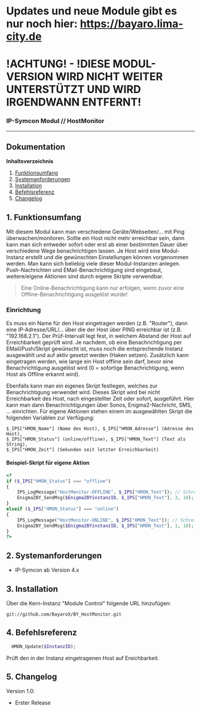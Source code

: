 # Updates und neue Module gibt es nur noch hier: https://bayaro.lima-city.de
# !ACHTUNG! - !DIESE MODUL-VERSION WIRD NICHT WEITER UNTERSTÜTZT UND WIRD IRGENDWANN ENTFERNT!


### IP-Symcon Modul // HostMonitor
---

## Dokumentation

**Inhaltsverzeichnis**

1. [Funktionsumfang](#1-funktionsumfang) 
2. [Systemanforderungen](#2-systemanforderungen)
3. [Installation](#3-installation)
4. [Befehlsreferenz](#4-befehlsreferenz)
5. [Changelog](#5-changelog) 

## 1. Funktionsumfang
Mit diesem Modul kann man verschiedene Geräte/Webseiten/... mit Ping überwachen/monitoren. Sollte ein Host nicht mehr erreichbar sein,
dann kann man sich entweder sofort oder erst ab einer bestimmten Dauer über verschiedene Wege benachrichtigen lassen. Je Host wird
eine Modul-Instanz erstellt und die gewünschten Einstellungen können vorgenommen werden. Man kann sich beliebig viele dieser Modul-Instanzen
anlegen. Push-Nachrichten und EMail-Benachrichtigung sind eingebaut, weitere/eigene Aktionen sind durch eigene Skripte verwendbar.
  > Eine Online-Benachrichtigung kann nur erfolgen, wenn zuvor eine Offline-Benachrichtigung ausgelöst wurde!

### Einrichtung
Es muss ein Name für den Host eingetragen werden (z.B. "Router"), dann eine IP-Adresse/URL/... über die der Host über PING erreichbar
ist (z.B. "192.168.2.1"). Der Prüf-Intervall legt fest, in welchem Abstand der Host auf Erreichbarkeit geprüft wird.
Je nachdem, ob eine Benachrichtigung per EMail/Push/Skript gewünscht ist, muss noch die entsprechende Instanz ausgewählt und auf aktiv
gesetzt werden (Haken setzen). Zusätzlich kann eingetragen werden, wie lange ein Host offline sein darf, bevor eine Benachrichtigung
ausgelöst wird (0 = sofortige Benachrichtigung, wenn Host als Offline erkannt wird).

Ebenfalls kann man ein eigenes Skript festlegen, welches zur Benachrichtigung verwendet wird. Dieses Skript wird bei nicht Erreichbarkeit
des Host, nach eingestellter Zeit oder sofort, ausgeführt. Hier kann man dann Benachrichtigungen über Sonos, Enigma2-Nachricht, SMS, ... einrichten.
Für eigene Aktionen stehen einem im ausgewählten Skript die folgenden Variablen zur Verfügung:
```
$_IPS["HMON_Name"] (Name des Host), $_IPS["HMON_Adresse"] (Adresse des Host),
$_IPS["HMON_Status"] (online/offline), $_IPS["HMON_Text"] (Text als String),
$_IPS["HMON_Zeit"] (Sekunden seit letzter Erreichbarkeit)
```

#### Beispiel-Skript für eigene Aktion
```php
<?
if ($_IPS["HMON_Status"] === "offline")
{
	IPS_LogMessage("HostMonitor-OFFLINE", $_IPS["HMON_Text"]); // Schreibt den Text ins IPS-Log (zu sehen im Meldungen-Fenster in der IPS-Console)
	Enigma2BY_SendMsg($Enigma2BYinstanzID, $_IPS["HMON_Text"], 3, 10); // Zeigt 10 Sekunden lang eine Alarm-Nachricht über einen Enigma2-Receiver an
}
elseif ($_IPS["HMON_Status"] === "online")
{
	IPS_LogMessage("HostMonitor-ONLINE", $_IPS["HMON_Text"]); // Schreibt den Text ins IPS-Log (zu sehen im Meldungen-Fenster in der IPS-Console)
	Enigma2BY_SendMsg($Enigma2BYinstanzID, $_IPS["HMON_Text"], 1, 10); // Zeigt 10 Sekunden lang eine Info-Nachricht über einen Enigma2-Receiver an
}
?>
```


## 2. Systemanforderungen
- IP-Symcon ab Version 4.x

## 3. Installation
Über die Kern-Instanz "Module Control" folgende URL hinzufügen:

`git://github.com/BayaroX/BY_HostMonitor.git`


## 4. Befehlsreferenz
```php
  HMON_Update($InstanzID);
```
Prüft den in der Instanz eingetragenen Host auf Ereichbarkeit.


## 5. Changelog
Version 1.0:
  - Erster Release
